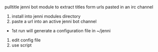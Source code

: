 pulltitle
jenni bot module to extract titles form urls pasted in an irc channel


1. install into jenni modules directory
1. paste a url into an active jenni bot channel
 - 1st run will generate a configuration file in ~/jenni
1. edit config file
1. use script
